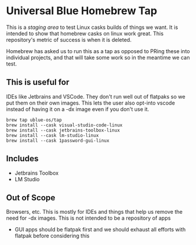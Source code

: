 # Universal Blue Homebrew Tap

This is a _staging area_ to test Linux casks builds of things we want. It is intended to show that homebrew casks on linux work great. This repository's metric of success is when it is deleted.

Homebrew has asked us to run this as a tap as opposed to PRing these into individual projects, and that will take some work so in the meantime we can test.

## This is useful for

IDEs like Jetbrains and VSCode. They don't run well out of flatpaks so we put them on their own images. This lets the user also opt-into vscode instead of having it on a -dx image even if you don't use it.

```shell
brew tap ublue-os/tap
brew install --cask visual-studio-code-linux
brew install --cask jetbrains-toolbox-linux
brew install --cask lm-studio-linux
brew install --cask 1password-gui-linux
```
## Includes

- Jetbrains Toolbox
- LM Studio

## Out of Scope

Browsers, etc. This is mostly for IDEs and things that help us remove the need for -dx images. This is not intended to be a repository of apps

- GUI apps should be flatpak first and we should exhaust all efforts with flatpak before considering this
